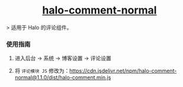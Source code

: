 <h1 align="center"><a href="https://github.com/halo-dev" target="_blank">halo-comment-normal</a></h1>
> 适用于 Halo 的评论组件。

### 使用指南

1. 进入后台 -> 系统 -> 博客设置 -> 评论设置

2. 将 `评论模块 JS` 修改为：https://cdn.jsdelivr.net/npm/halo-comment-normal@1.1.0/dist/halo-comment.min.js